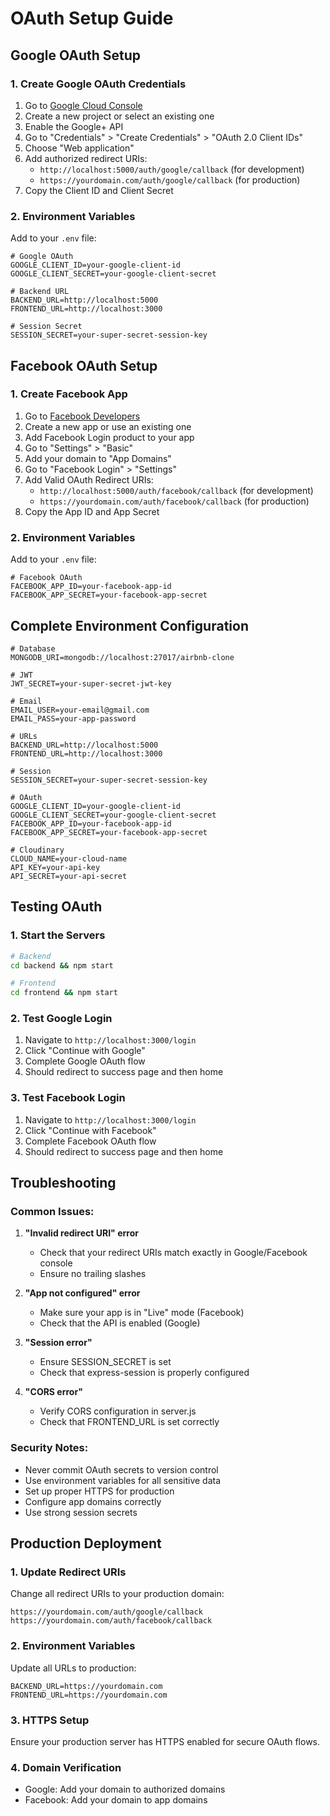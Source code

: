 # OAuth Setup Guide

## Google OAuth Setup

### 1. Create Google OAuth Credentials

1. Go to [Google Cloud Console](https://console.cloud.google.com/)
2. Create a new project or select an existing one
3. Enable the Google+ API
4. Go to "Credentials" > "Create Credentials" > "OAuth 2.0 Client IDs"
5. Choose "Web application"
6. Add authorized redirect URIs:
   - `http://localhost:5000/auth/google/callback` (for development)
   - `https://yourdomain.com/auth/google/callback` (for production)
7. Copy the Client ID and Client Secret

### 2. Environment Variables

Add to your `.env` file:

```env
# Google OAuth
GOOGLE_CLIENT_ID=your-google-client-id
GOOGLE_CLIENT_SECRET=your-google-client-secret

# Backend URL
BACKEND_URL=http://localhost:5000
FRONTEND_URL=http://localhost:3000

# Session Secret
SESSION_SECRET=your-super-secret-session-key
```

## Facebook OAuth Setup

### 1. Create Facebook App

1. Go to [Facebook Developers](https://developers.facebook.com/)
2. Create a new app or use an existing one
3. Add Facebook Login product to your app
4. Go to "Settings" > "Basic"
5. Add your domain to "App Domains"
6. Go to "Facebook Login" > "Settings"
7. Add Valid OAuth Redirect URIs:
   - `http://localhost:5000/auth/facebook/callback` (for development)
   - `https://yourdomain.com/auth/facebook/callback` (for production)
8. Copy the App ID and App Secret

### 2. Environment Variables

Add to your `.env` file:

```env
# Facebook OAuth
FACEBOOK_APP_ID=your-facebook-app-id
FACEBOOK_APP_SECRET=your-facebook-app-secret
```

## Complete Environment Configuration

```env
# Database
MONGODB_URI=mongodb://localhost:27017/airbnb-clone

# JWT
JWT_SECRET=your-super-secret-jwt-key

# Email
EMAIL_USER=your-email@gmail.com
EMAIL_PASS=your-app-password

# URLs
BACKEND_URL=http://localhost:5000
FRONTEND_URL=http://localhost:3000

# Session
SESSION_SECRET=your-super-secret-session-key

# OAuth
GOOGLE_CLIENT_ID=your-google-client-id
GOOGLE_CLIENT_SECRET=your-google-client-secret
FACEBOOK_APP_ID=your-facebook-app-id
FACEBOOK_APP_SECRET=your-facebook-app-secret

# Cloudinary
CLOUD_NAME=your-cloud-name
API_KEY=your-api-key
API_SECRET=your-api-secret
```

## Testing OAuth

### 1. Start the Servers

```bash
# Backend
cd backend && npm start

# Frontend
cd frontend && npm start
```

### 2. Test Google Login

1. Navigate to `http://localhost:3000/login`
2. Click "Continue with Google"
3. Complete Google OAuth flow
4. Should redirect to success page and then home

### 3. Test Facebook Login

1. Navigate to `http://localhost:3000/login`
2. Click "Continue with Facebook"
3. Complete Facebook OAuth flow
4. Should redirect to success page and then home

## Troubleshooting

### Common Issues:

1. **"Invalid redirect URI" error**
   - Check that your redirect URIs match exactly in Google/Facebook console
   - Ensure no trailing slashes

2. **"App not configured" error**
   - Make sure your app is in "Live" mode (Facebook)
   - Check that the API is enabled (Google)

3. **"Session error"**
   - Ensure SESSION_SECRET is set
   - Check that express-session is properly configured

4. **"CORS error"**
   - Verify CORS configuration in server.js
   - Check that FRONTEND_URL is set correctly

### Security Notes:

- Never commit OAuth secrets to version control
- Use environment variables for all sensitive data
- Set up proper HTTPS for production
- Configure app domains correctly
- Use strong session secrets

## Production Deployment

### 1. Update Redirect URIs

Change all redirect URIs to your production domain:

```
https://yourdomain.com/auth/google/callback
https://yourdomain.com/auth/facebook/callback
```

### 2. Environment Variables

Update all URLs to production:

```env
BACKEND_URL=https://yourdomain.com
FRONTEND_URL=https://yourdomain.com
```

### 3. HTTPS Setup

Ensure your production server has HTTPS enabled for secure OAuth flows.

### 4. Domain Verification

- Google: Add your domain to authorized domains
- Facebook: Add your domain to app domains 
